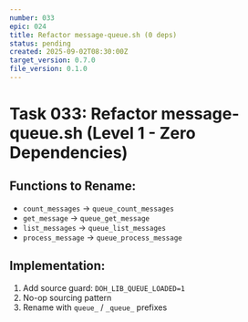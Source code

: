 ```yaml
---
number: 033
epic: 024
title: Refactor message-queue.sh (0 deps)
status: pending
created: 2025-09-02T08:30:00Z
target_version: 0.7.0
file_version: 0.1.0
---
```


# Task 033: Refactor message-queue.sh (Level 1 - Zero Dependencies)

## Functions to Rename:
- `count_messages` → `queue_count_messages`
- `get_message` → `queue_get_message`
- `list_messages` → `queue_list_messages`
- `process_message` → `queue_process_message`

## Implementation:
1. Add source guard: `DOH_LIB_QUEUE_LOADED=1`
2. No-op sourcing pattern  
3. Rename with `queue_` / `_queue_` prefixes